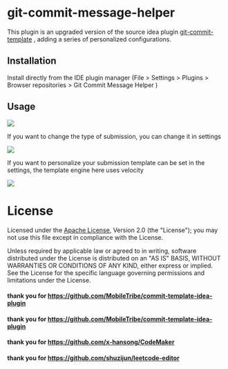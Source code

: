 # git-commit-message-helper
This plugin is an upgraded version of the source idea plugin [git-commit-template](https://plugins.jetbrains.com/plugin/9861-git-commit-template) , adding a series of personalized configurations. 


## Installation
Install directly from the IDE plugin manager (File > Settings > Plugins > Browser repositories > Git Commit Message Helper
)

## Usage
![](https://raw.githubusercontent.com/AutismSuperman/git-commit-message-helper/master/image/operation.gif)

If you want to change the type of submission, you can change it in settings

![](https://raw.githubusercontent.com/AutismSuperman/git-commit-message-helper/master/image/settings-2.png)

If you want to personalize your submission template can be set in the settings, the template engine here uses velocity

![](https://raw.githubusercontent.com/AutismSuperman/git-commit-message-helper/master/image/settings-1.png)

# License
Licensed under the  [Apache License](http://www.apache.org/licenses/LICENSE-2.0), Version 2.0 (the "License"); you may not use this file except in compliance with the License.

Unless required by applicable law or agreed to in writing, software distributed under the License is distributed on an "AS IS" BASIS, WITHOUT WARRANTIES OR CONDITIONS OF ANY KIND, either express or implied. See the License for the specific language governing permissions and limitations under the License.


#### thank you for   https://github.com/MobileTribe/commit-template-idea-plugin
#### thank you for   https://github.com/MobileTribe/commit-template-idea-plugin
#### thank you for   https://github.com/x-hansong/CodeMaker
#### thank you for   https://github.com/shuzijun/leetcode-editor
